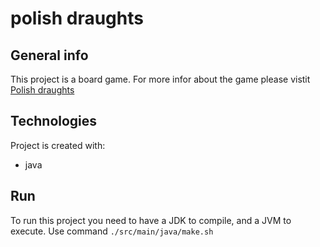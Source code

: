 # polish draughts

## General info
This project is a board game. For more infor about the game please vistit [Polish draughts](https://en.wikipedia.org/wiki/International_draughts)

## Technologies
Project is created with:
* java

## Run
To run this project you need to have a JDK to compile, and a JVM to execute. Use command ``` ./src/main/java/make.sh ```
